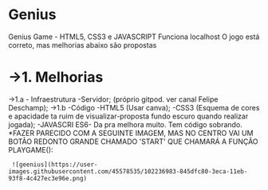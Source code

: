 # Genius
Genius Game - HTML5, CSS3 e JAVASCRIPT 
Funciona localhost 
O jogo está correto, mas melhorias abaixo são propostas

<h1>->1. Melhorias</h1>
->1.a - Infraestrutura 
        -Servidor; (próprio gitpod. ver canal Felipe Deschamp);
->1.b -Código
      -HTML5 (Usar canva);
      -CSS3 (Esquema de cores e apacidade ta ruim de visualizar-proposta fundo escuro quando realizar jogada);
      -JAVASCRI ES6- Da pra melhora muito. Tem código sobrando. 
     *FAZER PARECIDO COM A SEGUINTE IMAGEM, MAS NO CENTRO VAI UM BOTÃO REDONTO GRANDE CHAMADO 'START' QUE CHAMARÁ A FUNÇÃO PLAYGAME():
     
     ![geenius](https://user-images.githubusercontent.com/45578535/102236983-845dfc80-3eca-11eb-93f8-4c427ec3e96e.png)

     
   
     
